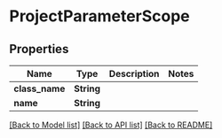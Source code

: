 # ProjectParameterScope

## Properties

Name | Type | Description | Notes
------------ | ------------- | ------------- | -------------
**class_name** | **String** |  | 
**name** | **String** |  | 

[[Back to Model list]](../README.md#documentation-for-models) [[Back to API list]](../README.md#documentation-for-api-endpoints) [[Back to README]](../README.md)


